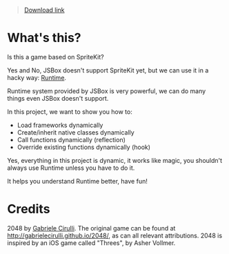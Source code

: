 > [Download link](https://xteko.com/redir?url=https://github.com/cyanzhong/xTeko/raw/master/extension-scripts/2048.box)

# What's this?

Is this a game based on SpriteKit?

Yes and No, JSBox doesn't support SpriteKit yet, but we can use it in a hacky way: [Runtime](https://docs.xteko.com/#/en/runtime/intro).

Runtime system provided by JSBox is very powerful, we can do many things even JSBox doesn't support.

In this project, we want to show you how to:

- Load frameworks dynamically
- Create/inherit native classes dynamically
- Call functions dynamically (reflection)
- Override existing functions dynamically (hook)

Yes, everything in this project is dynamic, it works like magic, you shouldn't always use Runtime unless you have to do it.

It helps you understand Runtime better, have fun!

# Credits

2048 by [Gabriele Cirulli](http://gabrielecirulli.com/). The original game can be found at http://gabrielecirulli.github.io/2048/, as can all relevant attributions. 2048 is inspired by an iOS game called "Threes", by Asher Vollmer.